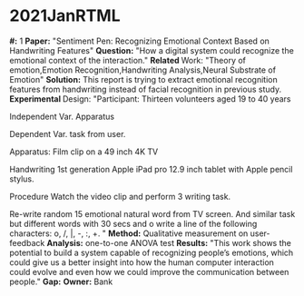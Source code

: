 # 2021JanRTML

<b>#:</b> 1
<b>Paper:</b> "Sentiment Pen: Recognizing Emotional Context Based on Handwriting Features"
<b>Question:</b> "How a digital system
could recognize the emotional context of the interaction."
<b>Related </b>Work: "Theory of emotion,Emotion Recognition,Handwriting Analysis,Neural Substrate of Emotion" 
<b>Solution:</b> This report is trying to extract emotional recognition features from handwriting instead of facial recognition in previous study.
<b>Experimental </b>Design: "Participant:
Thirteen volunteers aged 19 to 40 years

Independent Var. Apparatus

Dependent Var. task from user. 

Apparatus: 
Film clip on a 49 inch 4K TV

Handwriting
1st generation Apple iPad pro 12.9 inch tablet with Apple pencil stylus.

Procedure
Watch the video clip and perform 3 writing task.

Re-write random 15 emotional natural word from TV screen. And similar task but different words with 30 secs and o write a line of the following characters: o, /, |, -, :, +.
"
<b>Method:</b> Qualitative measurement on user-feedback 
<b>Analysis:</b> one-to-one ANOVA test
<b>Results:</b> "This work shows the potential to build a system capable of recognizing people’s emotions, which could give us a better insight
into how the human computer interaction could evolve and even
how we could improve the communication between people."
<b>Gap:</b> 
<b>Owner:</b> Bank
